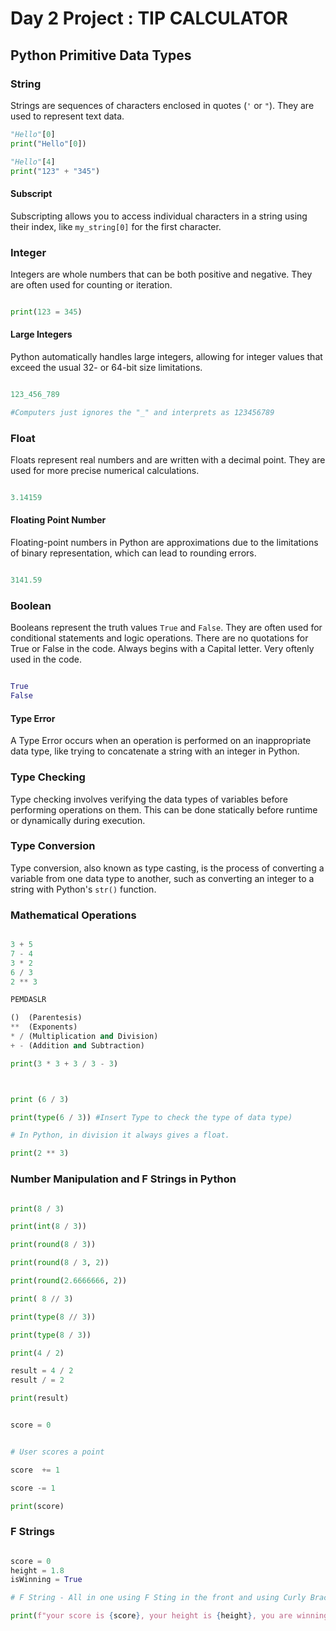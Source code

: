 # Day 2 Project : TIP CALCULATOR 

## Python Primitive Data Types

### String
Strings are sequences of characters enclosed in quotes (`'` or `"`). They are used to represent text data.

```python
"Hello"[0]
print("Hello"[0])

"Hello"[4]
print("123" + "345")
```

#### Subscript
Subscripting allows you to access individual characters in a string using their index, like `my_string[0]` for the first character.

### Integer
Integers are whole numbers that can be both positive and negative. They are often used for counting or iteration.

```python

print(123 = 345)

```

#### Large Integers
Python automatically handles large integers, allowing for integer values that exceed the usual 32- or 64-bit size limitations.

```python

123_456_789

#Computers just ignores the "_" and interprets as 123456789 

```

### Float
Floats represent real numbers and are written with a decimal point. They are used for more precise numerical calculations.

```python

3.14159

```
#### Floating Point Number
Floating-point numbers in Python are approximations due to the limitations of binary representation, which can lead to rounding errors.

```python 

3141.59

```

### Boolean
Booleans represent the truth values `True` and `False`. They are often used for conditional statements and logic operations. There are no quotations for True or False in the code. Always begins with a Capital letter. Very oftenly used in the code.

```python

True
False

```

#### Type Error
A Type Error occurs when an operation is performed on an inappropriate data type, like trying to concatenate a string with an integer in Python.

### Type Checking
Type checking involves verifying the data types of variables before performing operations on them. This can be done statically before runtime or dynamically during execution.

### Type Conversion
Type conversion, also known as type casting, is the process of converting a variable from one data type to another, such as converting an integer to a string with Python's `str()` function.

### Mathematical Operations

```python 

3 + 5
7 - 4
3 * 2
6 / 3
2 ** 3

PEMDASLR

()  (Parentesis)
**  (Exponents)
* / (Multiplication and Division)
+ - (Addition and Subtraction)

print(3 * 3 + 3 / 3 - 3)



print (6 / 3)

print(type(6 / 3)) #Insert Type to check the type of data type)

# In Python, in division it always gives a float.

print(2 ** 3)

```
### Number Manipulation and F Strings in Python 

```python 

print(8 / 3)

print(int(8 / 3))

print(round(8 / 3))

print(round(8 / 3, 2))

print(round(2.6666666, 2))

print( 8 // 3)

print(type(8 // 3))

print(type(8 / 3))

print(4 / 2)

result = 4 / 2 
result / = 2 

print(result)


score = 0 


# User scores a point 

score  += 1

score -= 1 

print(score)

```

### F Strings

```python 

score = 0 
height = 1.8 
isWinning = True

# F String - All in one using F Sting in the front and using Curly Braces

print(f"your score is {score}, your height is {height}, you are winning is {isWinning}")


```